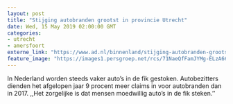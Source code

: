 ```yaml
---
layout: post
title: "Stijging autobranden grootst in provincie Utrecht"
date: Wed, 15 May 2019 02:00:00 GMT
categories: 
- utrecht 
- amersfoort 
externe_link: "https://www.ad.nl/binnenland/stijging-autobranden-grootst-in-provincie-utrecht~a6eacba1/"
feature_image: "https://images1.persgroep.net/rcs/71NaeQfFamJYMg-ELzA668MlfC4/diocontent/148328116/_fitwidth/400/?appId=21791a8992982cd8da851550a453bd7f&quality=0.7"
---
```


In Nederland worden steeds vaker auto’s in de fik gestoken. Autobezitters dienden het afgelopen jaar 9 procent meer claims in voor autobranden dan in 2017. ,,Het zorgelijke is dat mensen moedwillig auto’s in de fik steken.’’
